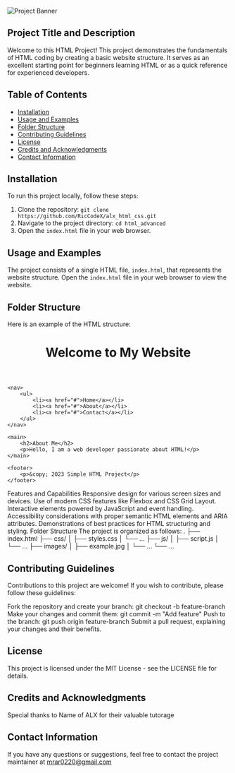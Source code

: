 ![Project Banner](alxx.png)

## Project Title and Description

Welcome to this HTML Project! This project demonstrates the fundamentals of HTML coding by creating a basic website structure. It serves as an excellent starting point for beginners learning HTML or as a quick reference for experienced developers.

## Table of Contents

- [Installation](#installation)
- [Usage and Examples](#usage-and-examples)
- [Folder Structure](#folder-structure)
- [Contributing Guidelines](#contributing-guidelines)
- [License](#license)
- [Credits and Acknowledgments](#credits-and-acknowledgments)
- [Contact Information](#contact-information)

## Installation

To run this project locally, follow these steps:

1. Clone the repository: `git clone https://github.com/RicCodeX/alx_html_css.git`
2. Navigate to the project directory: `cd html_advanced`
3. Open the `index.html` file in your web browser.

## Usage and Examples

The project consists of a single HTML file, `index.html`, that represents the website structure. Open the `index.html` file in your web browser to view the website.

## Folder Structure

Here is an example of the HTML structure:

<!DOCTYPE html>
<html>
<head>
    <title>Simple HTML Project</title>
</head>
<body>
    <header>
        <h1>Welcome to My Website</h1>
    </header>

    <nav>
        <ul>
            <li><a href="#">Home</a></li>
            <li><a href="#">About</a></li>
            <li><a href="#">Contact</a></li>
        </ul>
    </nav>

    <main>
        <h2>About Me</h2>
        <p>Hello, I am a web developer passionate about HTML!</p>
    </main>

    <footer>
        <p>&copy; 2023 Simple HTML Project</p>
    </footer>
</body>
</html>

Features and Capabilities
Responsive design for various screen sizes and devices.
Use of modern CSS features like Flexbox and CSS Grid Layout.
Interactive elements powered by JavaScript and event handling.
Accessibility considerations with proper semantic HTML elements and ARIA attributes.
Demonstrations of best practices for HTML structuring and styling.
Folder Structure
The project is organized as follows:
.
├── index.html
├── css/
│   ├── styles.css
│   └── ...
├── js/
│   ├── script.js
│   └── ...
├── images/
│   ├── example.jpg
│   └── ...
└── ...

## Contributing Guidelines

Contributions to this project are welcome! If you wish to contribute, please follow these guidelines:

Fork the repository and create your branch: git checkout -b feature-branch
Make your changes and commit them: git commit -m "Add feature"
Push to the branch: git push origin feature-branch
Submit a pull request, explaining your changes and their benefits.

## License

This project is licensed under the MIT License - see the LICENSE file for details.

## Credits and Acknowledgments

Special thanks to Name of ALX for their valuable tutorage

## Contact Information

If you have any questions or suggestions, feel free to contact the project maintainer at mrar0220@gmail.com